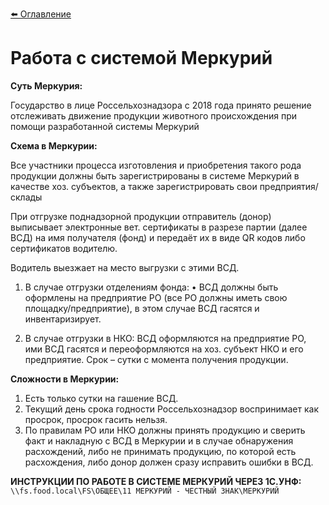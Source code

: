[⬅️ Оглавление](../README.md)

# Работа с системой Меркурий

**Суть Меркурия:**

Государство в лице Россельхознадзора с 2018 года принято решение отслеживать движение продукции животного происхождения при помощи разработанной системы Меркурий

**Схема в Меркурии:**

Все участники процесса изготовления и приобретения такого рода продукции должны быть зарегистрированы в системе Меркурий в качестве хоз. субъектов, а также зарегистрировать свои предприятия/склады

При отгрузке поднадзорной продукции отправитель (донор) выписывает электронные вет. сертификаты в разрезе партии (далее ВСД) на имя получателя (фонд) и передаёт их в виде QR кодов либо сертификатов водителю.

Водитель выезжает на место выгрузки с этими ВСД.

1. В случае отгрузки отделениям фонда:
   • ВСД должны быть оформлены на предприятие РО (все РО должны иметь свою площадку/предприятие), в этом случае ВСД гасятся и инвентаризирует.

2. В случае отгрузки в НКО:
   ВСД оформляются на предприятие РО, ими ВСД гасятся и переоформляются на хоз. субъект НКО и его предприятие. Срок – сутки с момента получения продукции.

**Сложности в Меркурии:**

1. Есть только сутки на гашение ВСД.
2. Текущий день срока годности Россельхознадзор воспринимает как просрок, просрок гасить нельзя.
3. По правилам РО или НКО должны принять продукцию и сверить факт и накладную с ВСД в Меркурии и в случае обнаружения расхождений, либо не принимать продукцию, по которой есть расхождения, либо донор должен сразу исправить ошибки в ВСД.

**ИНСТРУКЦИИ ПО РАБОТЕ В СИСТЕМЕ МЕРКУРИЙ ЧЕРЕЗ 1С.УНФ:** `\\fs.food.local\FS\ОБЩЕЕ\11 МЕРКУРИЙ - ЧЕСТНЫЙ ЗНАК\МЕРКУРИЙ`

